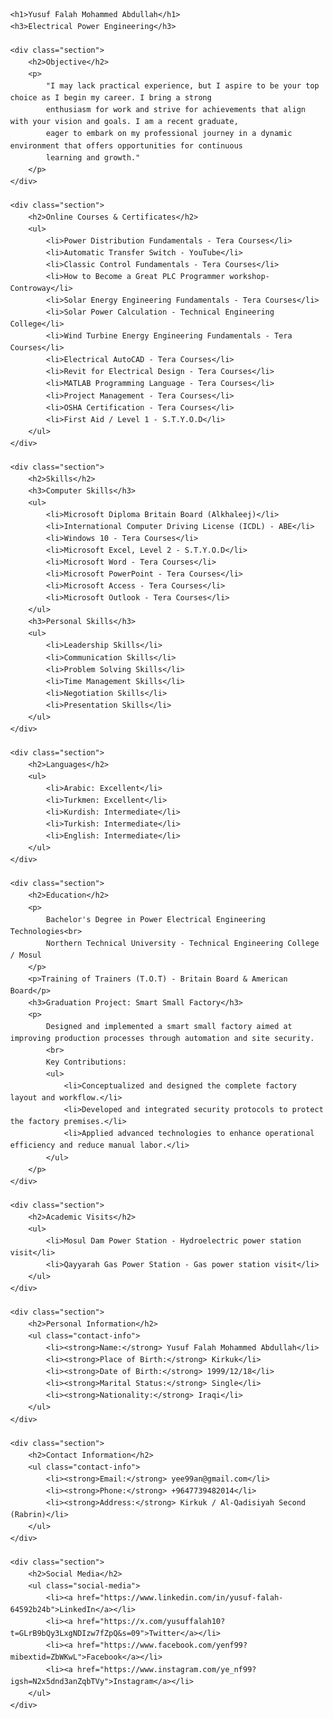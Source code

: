 <!DOCTYPE html>
<html lang="en">
<head>
    <meta charset="UTF-8">
    <meta name="viewport" content="width=device-width, initial-scale=1.0">
    <title>Yusuf Falah CV</title>
    <style>
        body {
            font-family: Arial, sans-serif;
            margin: 40px;
            line-height: 1.6;
        }
        h1, h2, h3 {
            color: #2E86C1;
        }
        .section {
            margin-bottom: 20px;
        }
        .contact-info, .social-media {
            list-style-type: none;
            padding: 0;
        }
        .social-media li {
            margin-bottom: 5px;
        }
    </style>
</head>
<body>

    <h1>Yusuf Falah Mohammed Abdullah</h1>
    <h3>Electrical Power Engineering</h3>

    <div class="section">
        <h2>Objective</h2>
        <p>
            "I may lack practical experience, but I aspire to be your top choice as I begin my career. I bring a strong 
            enthusiasm for work and strive for achievements that align with your vision and goals. I am a recent graduate, 
            eager to embark on my professional journey in a dynamic environment that offers opportunities for continuous 
            learning and growth."
        </p>
    </div>

    <div class="section">
        <h2>Online Courses & Certificates</h2>
        <ul>
            <li>Power Distribution Fundamentals - Tera Courses</li>
            <li>Automatic Transfer Switch - YouTube</li>
            <li>Classic Control Fundamentals - Tera Courses</li>
            <li>How to Become a Great PLC Programmer workshop-Controway</li>
            <li>Solar Energy Engineering Fundamentals - Tera Courses</li>
            <li>Solar Power Calculation - Technical Engineering College</li>
            <li>Wind Turbine Energy Engineering Fundamentals - Tera Courses</li>
            <li>Electrical AutoCAD - Tera Courses</li>
            <li>Revit for Electrical Design - Tera Courses</li>
            <li>MATLAB Programming Language - Tera Courses</li>
            <li>Project Management - Tera Courses</li>
            <li>OSHA Certification - Tera Courses</li>
            <li>First Aid / Level 1 - S.T.Y.O.D</li>
        </ul>
    </div>

    <div class="section">
        <h2>Skills</h2>
        <h3>Computer Skills</h3>
        <ul>
            <li>Microsoft Diploma Britain Board (Alkhaleej)</li>
            <li>International Computer Driving License (ICDL) - ABE</li>
            <li>Windows 10 - Tera Courses</li>
            <li>Microsoft Excel, Level 2 - S.T.Y.O.D</li>
            <li>Microsoft Word - Tera Courses</li>
            <li>Microsoft PowerPoint - Tera Courses</li>
            <li>Microsoft Access - Tera Courses</li>
            <li>Microsoft Outlook - Tera Courses</li>
        </ul>
        <h3>Personal Skills</h3>
        <ul>
            <li>Leadership Skills</li>
            <li>Communication Skills</li>
            <li>Problem Solving Skills</li>
            <li>Time Management Skills</li>
            <li>Negotiation Skills</li>
            <li>Presentation Skills</li>
        </ul>
    </div>

    <div class="section">
        <h2>Languages</h2>
        <ul>
            <li>Arabic: Excellent</li>
            <li>Turkmen: Excellent</li>
            <li>Kurdish: Intermediate</li>
            <li>Turkish: Intermediate</li>
            <li>English: Intermediate</li>
        </ul>
    </div>

    <div class="section">
        <h2>Education</h2>
        <p>
            Bachelor's Degree in Power Electrical Engineering Technologies<br>
            Northern Technical University - Technical Engineering College / Mosul
        </p>
        <p>Training of Trainers (T.O.T) - Britain Board & American Board</p>
        <h3>Graduation Project: Smart Small Factory</h3>
        <p>
            Designed and implemented a smart small factory aimed at improving production processes through automation and site security.
            <br>
            Key Contributions:
            <ul>
                <li>Conceptualized and designed the complete factory layout and workflow.</li>
                <li>Developed and integrated security protocols to protect the factory premises.</li>
                <li>Applied advanced technologies to enhance operational efficiency and reduce manual labor.</li>
            </ul>
        </p>
    </div>

    <div class="section">
        <h2>Academic Visits</h2>
        <ul>
            <li>Mosul Dam Power Station - Hydroelectric power station visit</li>
            <li>Qayyarah Gas Power Station - Gas power station visit</li>
        </ul>
    </div>

    <div class="section">
        <h2>Personal Information</h2>
        <ul class="contact-info">
            <li><strong>Name:</strong> Yusuf Falah Mohammed Abdullah</li>
            <li><strong>Place of Birth:</strong> Kirkuk</li>
            <li><strong>Date of Birth:</strong> 1999/12/18</li>
            <li><strong>Marital Status:</strong> Single</li>
            <li><strong>Nationality:</strong> Iraqi</li>
        </ul>
    </div>

    <div class="section">
        <h2>Contact Information</h2>
        <ul class="contact-info">
            <li><strong>Email:</strong> yee99an@gmail.com</li>
            <li><strong>Phone:</strong> +9647739482014</li>
            <li><strong>Address:</strong> Kirkuk / Al-Qadisiyah Second (Rabrin)</li>
        </ul>
    </div>

    <div class="section">
        <h2>Social Media</h2>
        <ul class="social-media">
            <li><a href="https://www.linkedin.com/in/yusuf-falah-64592b24b">LinkedIn</a></li>
            <li><a href="https://x.com/yusuffalah10?t=GLrB9bQy3LxgNDIzw7fZpQ&s=09">Twitter</a></li>
            <li><a href="https://www.facebook.com/yenf99?mibextid=ZbWKwL">Facebook</a></li>
            <li><a href="https://www.instagram.com/ye_nf99?igsh=N2x5dnd3anZqbTVy">Instagram</a></li>
        </ul>
    </div>

</body>
</html>
